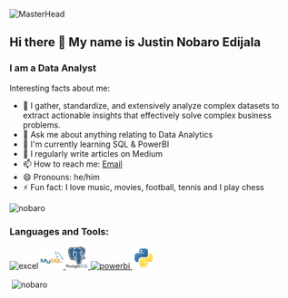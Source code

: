 ![MasterHead](https://images.datacamp.com/image/upload/f_auto,q_auto:best/v1610040676/Linkedin_Cover_-_Data_Analyst_cb4umx.png)
## Hi there 👋 My name is Justin Nobaro Edijala
### **I am a Data Analyst**
Interesting facts about me:
- 🔭 I gather, standardize, and extensively analyze complex datasets to extract actionable insights that effectively solve complex business problems.
- 💬 Ask me about anything relating to Data Analytics
- 🌱 I'm currently learning SQL & PowerBI
- 📝 I regularly write articles on Medium
- 📫 How to reach me: [Email](justinedijala@yahoo.com)
- 😄 Pronouns: he/him
- ⚡ Fun fact: I love music, movies, football, tennis and I play chess
<p align="left"> <img src="https://komarev.com/ghpvc/?username=nobaro&label=Profile%20views&color=0e75b6&style=flat" alt="nobaro" /> </p>
<h3 align="left">Languages and Tools:</h3>
<p <a href="https://www.microsoft.com" target="_blank" rel="noreferrer"> <img src="https://cdn.iconscout.com/icon/free/png-512/free-microsoft-excel-1411847-1194336.png?f=webp&w=512" alt="excel" width="40" height="40"/> </a> <a align="left"> <a href="https://www.mysql.com/" target="_blank" rel="noreferrer"> <img src="https://raw.githubusercontent.com/devicons/devicon/master/icons/mysql/mysql-original-wordmark.svg" alt="mysql" width="40" height="40"/> </a> <a href="https://www.postgresql.org" target="_blank" rel="noreferrer"> <img src="https://raw.githubusercontent.com/devicons/devicon/master/icons/postgresql/postgresql-original-wordmark.svg" alt="postgresql" width="40" height="40"/> </a> <a href="https://www.microsoft.com" target="_blank" rel="noreferrer"> <img src="https://seeklogo.com/images/P/power-bi-icon-logo-E1B451ED39-seeklogo.com.png" alt="powerbi" width="40" height="37"/> </a> <a href="https://www.python.org" target="_blank" rel="noreferrer"> <img src="https://raw.githubusercontent.com/devicons/devicon/master/icons/python/python-original.svg" alt="python" width="40" height="40"/> </a> </p>
<p>&nbsp;<img align="center" src="https://github-readme-stats.vercel.app/api?username=nobaro&show_icons=true&locale=en" alt="nobaro" /></p>
